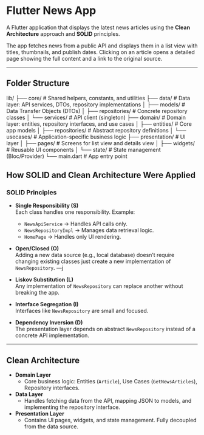 # Flutter News App

A Flutter application that displays the latest news articles using the **Clean Architecture** approach and **SOLID** principles.

The app fetches news from a public API and displays them in a list view with titles, thumbnails, and publish dates. Clicking on an article opens a detailed page showing the full content and a link to the original source.

---

## Folder Structure

lib/
├── core/                # Shared helpers, constants, and utilities
├── data/                # Data layer: API services, DTOs, repository implementations
│    ├── models/         # Data Transfer Objects (DTOs)
│    ├── repositories/   # Concrete repository classes
│    └── services/       # API client (singleton)
├── domain/              # Domain layer: entities, repository interfaces, and use cases
│    ├── entities/       # Core app models
│    ├── repositories/   # Abstract repository definitions
│    └── usecases/       # Application-specific business logic
├── presentation/        # UI layer
│    ├── pages/          # Screens for list view and details view
│    ├── widgets/        # Reusable UI components
│    └── state/          # State management (Bloc/Provider)
└── main.dart            # App entry point

## How SOLID and Clean Architecture Were Applied

### SOLID Principles

- **Single Responsibility (S)**  
  Each class handles one responsibility. Example:
    - `NewsApiService` → Handles API calls only.
    - `NewsRepositoryImpl` → Manages data retrieval logic.
    - `HomePage` → Handles only UI rendering.

- **Open/Closed (O)**  
  Adding a new data source (e.g., local database) doesn’t require changing existing classes just create a new implementation of `NewsRepository`.
  —j
- **Liskov Substitution (L)**  
  Any implementation of `NewsRepository` can replace another without breaking the app.

- **Interface Segregation (I)**  
  Interfaces like `NewsRepository` are small and focused.

- **Dependency Inversion (D)**  
  The presentation layer depends on abstract `NewsRepository` instead of a concrete API implementation.

---

## Clean Architecture

- **Domain Layer**
    - Core business logic: Entities (`Article`), Use Cases (`GetNewsArticles`), Repository interfaces.
- **Data Layer**
    - Handles fetching data from the API, mapping JSON to models, and implementing the repository interface.
- **Presentation Layer**
    - Contains UI pages, widgets, and state management. Fully decoupled from the data source.


